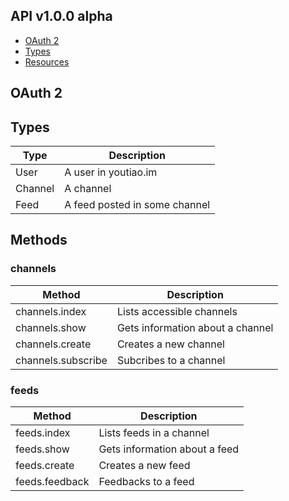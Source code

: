## API v1.0.0 alpha

* [OAuth 2](#oauth-2)
* [Types](#types)
* [Resources](#resource)


## OAuth 2



## Types

| Type      | Description                   |
| --------- | ----------------------------- |
| User      | A user in youtiao.im          |
| Channel   | A channel                     |
| Feed      | A feed posted in some channel |


## Methods

### channels

| Method             | Description                      |
| ------------------ | -------------------------------- |
| channels.index     | Lists accessible channels        |
| channels.show      | Gets information about a channel |
| channels.create    | Creates a new channel            |
| channels.subscribe | Subcribes to a channel           |


### feeds

| Method         | Description                   |
| -------------- | ----------------------------- |
| feeds.index    | Lists feeds in a channel      |
| feeds.show     | Gets information about a feed |
| feeds.create   | Creates a new feed            |
| feeds.feedback | Feedbacks to a feed           |
